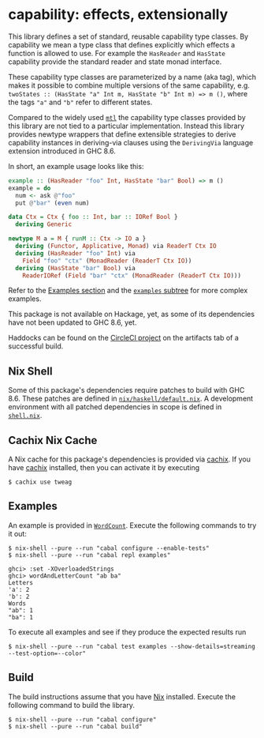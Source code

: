 # capability: effects, extensionally

This library defines a set of standard, reusable capability type classes.
By capability we mean a type class that defines explicitly which effects
a function is allowed to use. For example the `HasReader` and `HasState`
capability provide the standard reader and state monad interface.

These capability type classes are parameterized by a name (aka tag),
which makes it possible to combine multiple versions of the same capability,
e.g. `twoStates :: (HasState "a" Int m, HasState "b" Int m) => m ()`,
where the tags `"a"` and `"b"` refer to different states.

Compared to the widely used [`mtl`][mtl] the capability type classes provided
by this library are not tied to a particular implementation.
Instead this library provides newtype wrappers that define extensible strategies
to derive capability instances in deriving-via clauses
using the `DerivingVia` language extension introduced in GHC 8.6.

In short, an example usage looks like this:

``` haskell
example :: (HasReader "foo" Int, HasState "bar" Bool) => m ()
example = do
  num <- ask @"foo"
  put @"bar" (even num)

data Ctx = Ctx { foo :: Int, bar :: IORef Bool }
  deriving Generic

newtype M a = M { runM :: Ctx -> IO a }
  deriving (Functor, Applicative, Monad) via ReaderT Ctx IO
  deriving (HasReader "foo" Int) via
    Field "foo" "ctx" (MonadReader (ReaderT Ctx IO))
  deriving (HasState "bar" Bool) via
    ReaderIORef (Field "bar" "ctx" (MonadReader (ReaderT Ctx IO)))
```

Refer to the [Examples section](#examples)
and the [`examples` subtree](./examples)
for more complex examples.

This package is not available on Hackage, yet, as some of its dependencies
have not been updated to GHC 8.6, yet.

Haddocks can be found on the [CircleCI project][circleci]
on the artifacts tab of a successful build.

[circleci]: https://circleci.com/gh/tweag/capabilities-via/tree/master
[mtl]: http://hackage.haskell.org/package/mtl

## Nix Shell

Some of this package's dependencies require patches to build with GHC 8.6.
These patches are defined in
[`nix/haskell/default.nix`](nix/haskell/default.nix).
A development environment with all patched dependencies in scope is defined in
[`shell.nix`](shell.nix).

## Cachix Nix Cache

A Nix cache for this package's dependencies is provided via [cachix][cachix].
If you have [cachix][cachix] installed, then you can activate it by executing

```
$ cachix use tweag
```

[cachix]: https://cachix.org/

## Examples

An example is provided in [`WordCount`](examples/WordCount.hs).
Execute the following commands to try it out:

```
$ nix-shell --pure --run "cabal configure --enable-tests"
$ nix-shell --pure --run "cabal repl examples"

ghci> :set -XOverloadedStrings
ghci> wordAndLetterCount "ab ba"
Letters
'a': 2
'b': 2
Words
"ab": 1
"ba": 1
```

To execute all examples and see if they produce the expected results run

```
$ nix-shell --pure --run "cabal test examples --show-details=streaming --test-option=--color"
```

## Build

The build instructions assume that you have [Nix][nix] installed.
Execute the following command to build the library.

```
$ nix-shell --pure --run "cabal configure"
$ nix-shell --pure --run "cabal build"
```

[nix]: https://nixos.org/nix/
